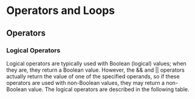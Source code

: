 # Operators and Loops
## Operators
### Logical Operators
Logical operators are typically used with Boolean (logical) values; 
when they are, they return a Boolean value. 
However, the && and || operators actually return the value of one of the specified operands, 
so if these operators are used with non-Boolean values, they may return a non-Boolean value. 
The logical operators are described in the following table.



